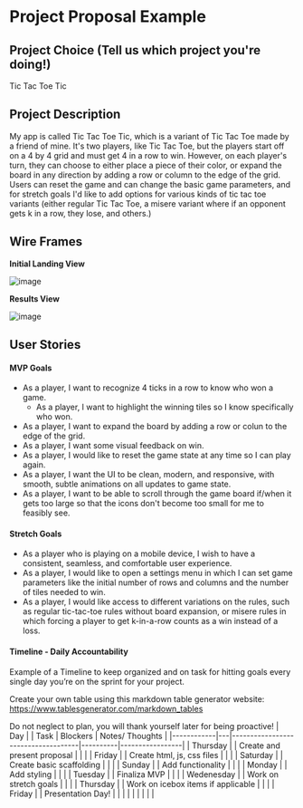 # Project Proposal Example

## Project Choice (Tell us which project you're doing!)

Tic Tac Toe Tic

## Project Description 

My app is called Tic Tac Toe Tic, which is a variant of Tic Tac Toe made by a friend of mine. It's two players, like Tic Tac Toe, but the players start off on a 4 by 4 grid and must get 4 in a row to win. However, on each player's turn, they can choose to either place a piece of their color, or expand the board in any direction by adding a row or column to the edge of the grid. Users can reset the game and can change the basic game parameters, and for stretch goals I'd like to add options for various kinds of tic tac toe variants (either regular Tic Tac Toe, a misere variant where if an opponent gets k in a row, they lose, and others.)

## Wire Frames

**Initial Landing View**

![image](https://media.git.generalassemb.ly/user/21811/files/0f7aee00-c1d9-11ea-9dad-de086a5c91fc)

**Results View**

![image](https://media.git.generalassemb.ly/user/21811/files/1a358300-c1d9-11ea-95da-6c14aefb0f18)

## User Stories

#### MVP Goals

- As a player, I want to recognize 4 ticks in a row to know who won a game.
  - As a player, I want to highlight the winning tiles so I know specifically who won.
- As a player, I want to expand the board by adding a row or colun to the edge of the grid.
- As a player, I want some visual feedback on win.
- As a player, I would like to reset the game state at any time so I can play again.
- As a player, I want the UI to be clean, modern, and responsive, with smooth, subtle animations on all updates to game state.
- As a player, I want to be able to scroll through the game board if/when it gets too large so that the icons don't become too small for me to feasibly see.

#### Stretch Goals

- As a player who is playing on a mobile device, I wish to have a consistent, seamless, and comfortable user experience.
- As a player, I would like to open a settings menu in which I can set game parameters like the initial number of rows and columns and the number of tiles needed to win.
- As a player, I would like access to different variations on the rules, such as regular tic-tac-toe rules without board expansion, or misere rules in which forcing a player to get k-in-a-row counts as a win instead of a loss.

#### Timeline - Daily Accountability
Example of a Timeline to keep organized and on task for hitting goals every single day you’re on the sprint for your project.

Create your own table using this markdown table generator website:
https://www.tablesgenerator.com/markdown_tables

Do not neglect to plan, you will thank yourself later for being proactive!
| Day        |   | Task                               | Blockers | Notes/ Thoughts |
|------------|---|------------------------------------|----------|-----------------|
| Thursday   |   | Create and present proposal        |          |                 |
| Friday     |   | Create html, js, css files         |          |                 |
| Saturday   |   | Create basic scaffolding           |          |                 |
| Sunday     |   | Add functionality                  |          |                 |
| Monday     |   | Add styling                        |          |                 |
| Tuesday    |   | Finaliza MVP                       |          |                 |
| Wedenesday |   | Work on stretch goals              |          |                 |
| Thursday   |   | Work on icebox items if applicable |          |                 |
| Friday     |   | Presentation Day!                  |          |                 |
|            |   |                                    |          |                 |


